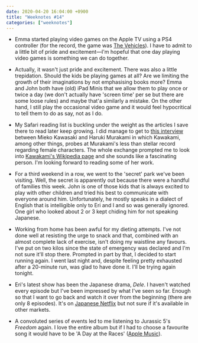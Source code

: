 ```yaml
---
date: 2020-04-20 16:04:00 +0900
title: "Weeknotes #14"
categories: ["weeknotes"]
---
```


- Emma started playing video games on the Apple TV using a PS4 controller (for the record, the game was [The Vehicles](https://apps.apple.com/us/app/the-vehicles/id1052587303)). I have to admit to a little bit of pride and excitement—I'm hopeful that one day playing video games is something we can do together.

- Actually, it wasn't just pride and excitement. There was also a little trepidation. Should the kids be playing games at all? Are we limiting the growth of their imaginations by not emphasising books more? Emma and John both have (old) iPad Minis that we allow them to play once or twice a day (we don't actually have 'screen time' per se but there are some loose rules) and maybe that'a similarly a mistake. On the other hand, I still play the occasional video game and it would feel hypocritical to tell them to do as say, not as I do.

- My Safari reading list is buckling under the weight as the articles I save there to read later keep growing. I did manage to get to [this interview](https://lithub.com/a-feminist-critique-of-murakami-novels-with-murakami-himself/) between Mieko Kawasaki and Haruki Murakami in which Kawakami, among other things, probes at Murakami's less than stellar record regarding female characters. The whole exchange prompted me to look into [Kawakami's Wikipedia page](https://en.wikipedia.org/wiki/Mieko_Kawakami) and she sounds like a fascinating person. I'm looking forward to reading some of her work.

- For a third weekend in a row, we went to the 'secret' park we've been visiting. Well, the secret is apparently out because there were a handful of families this week. John is one of those kids that is always excited to play with other children and tried his best to communicate with everyone around him. Unfortunately, he mostly speaks in a dialect of English that is intelligible only to Eri and I and so was generally ignored. One girl who looked about 2 or 3 kept chiding him for not speaking Japanese.

- Working from home has been awful for my dieting attempts. I've not done well at resisting the urge to snack and that, combined with an almost complete lack of exercise, isn't doing my waistline any favours. I've put on two kilos since the state of emergency was declared and I'm not sure it'll stop there. Prompted in part by that, I decided to start running again. I went last night and, despite feeling pretty exhausted after a 20-minute run, was glad to have done it. I'll be trying again tonight.

- Eri's latest show has been the Japanese drama, _Dele_. I haven't watched every episode but I've been impressed by what I've seen so far. Enough so that I want to go back and watch it over from the beginning (there are only 8 episodes). It's on [Japanese Netflix](https://www.netflix.com/title/81154006) but not sure if it's available in other markets.

- A convoluted series of events led to me listening to Jurassic 5's _Freedom_ again. I love the entire album but if I had to choose a favourite song it would have to be 'A Day at the Races' ([Apple Music](https://music.apple.com/us/album/day-at-races-feat-percy-p-big-daddy-kane-feat-percy/1444000167?i=111977)).